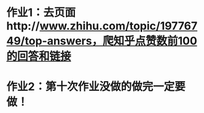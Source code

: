 




# 作业1：去页面http://www.zhihu.com/topic/19776749/top-answers，爬知乎点赞数前100的回答和链接

# 作业2：第十次作业没做的做完一定要做！
